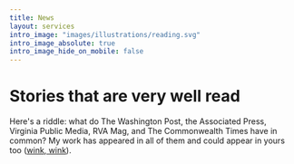 ```yaml
---
title: News
layout: services
intro_image: "images/illustrations/reading.svg"
intro_image_absolute: true
intro_image_hide_on_mobile: false
---
```


# Stories that are very well read

Here's a riddle: what do The Washington Post, the Associated Press, 
Virginia Public Media, RVA Mag, and The Commonwealth Times have in common?
My work has appeared in all of them and could appear in yours too ([wink, wink](/contact)).
